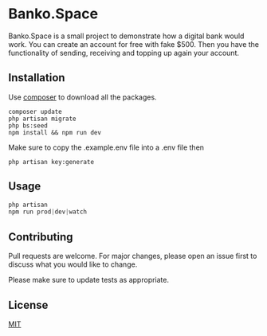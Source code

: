 # Banko.Space

Banko.Space is a small project to demonstrate how a digital bank would work. You can create an account for free with fake $500. Then you have the functionality of sending, receiving and topping up again your account.

## Installation

Use [composer](https://getcomposer.org/) to download all the packages.
```
composer update
php artisan migrate
php bs:seed
npm install && npm run dev
```

Make sure to copy the .example.env file into a .env file then
```
php artisan key:generate
```

## Usage

```php
php artisan
npm run prod|dev|watch
```

## Contributing
Pull requests are welcome. For major changes, please open an issue first to discuss what you would like to change.

Please make sure to update tests as appropriate.

## License
[MIT](https://choosealicense.com/licenses/mit/)